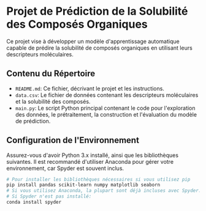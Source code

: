 # Projet de Prédiction de la Solubilité des Composés Organiques

Ce projet vise à développer un modèle d'apprentissage automatique capable de prédire la solubilité de composés organiques en utilisant leurs descripteurs moléculaires.

## Contenu du Répertoire

* `README.md`: Ce fichier, décrivant le projet et les instructions.
* `data.csv`: Le fichier de données contenant les descripteurs moléculaires et la solubilité des composés.
* `main.py`: Le script Python principal contenant le code pour l'exploration des données, le prétraitement, la construction et l'évaluation du modèle de prédiction.

## Configuration de l'Environnement

Assurez-vous d'avoir Python 3.x installé, ainsi que les bibliothèques suivantes. Il est recommandé d'utiliser Anaconda pour gérer votre environnement, car Spyder est souvent inclus.

```bash
# Pour installer les bibliothèques nécessaires si vous utilisez pip
pip install pandas scikit-learn numpy matplotlib seaborn
# Si vous utilisez Anaconda, la plupart sont déjà incluses avec Spyder.
# Si Spyder n'est pas installé:
conda install spyder